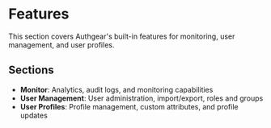 # Features

This section covers Authgear's built-in features for monitoring, user management, and user profiles.

## Sections

- **Monitor**: Analytics, audit logs, and monitoring capabilities
- **User Management**: User administration, import/export, roles and groups
- **User Profiles**: Profile management, custom attributes, and profile updates